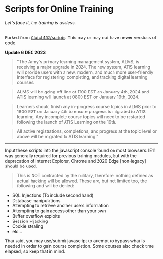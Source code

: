 # Scripts for Online Training
###### Let's face it, the training is useless.

Forked from [Clutch152/scripts](https://github.com/Clutch152/scripts). This may or may not have newer versions of code.

**Update 6 DEC 2023**


> "The Army's primary learning management system, ALMS, is receiving a major upgrade in 2024. The new system, ATIS learning will provide users with a new, modern, and much more user-friendly interface for registering, completing, and tracking digital learning courses.

> ALMS will be going off-line at 1700 EST on January 4th, 2024 and ATIS learning will launch at 0800 EST on January 19th, 2024.

> Learners should finish any in-progress course topics in ALMS prior to 1800 EST on January 4th to ensure progress is migrated to ATIS learning. Any incomplete course topics will need to be restarted following the launch of ATIS Learning on the 19th.

> All active registrations, completions, and progress at the topic level or above will be migrated to ATIS learning."

---


Input these scripts into the javascript console found on most browsers. IE11 was generally required for previous training modules, but with the deprecation of Internet Explorer, Chrome and 2020 Edge [non-legacy] should be used.

> This is NOT contracted by the military, therefore, nothing defined as actual hacking will be allowed. These are, but not limited too, the following and will be denied:
- SQL Injections (To include second hand)
- Database manipulations
- Attempting to retrieve another users information
- Attempting to gain access other than your own
- Buffer overflow exploits
- Session Hijacking
- Cookie stealing
- etc...

That said, you may use/submit javascript to attempt to bypass what is needed in order to gain course completion.
Some courses also check time elapsed, so keep that in mind.
